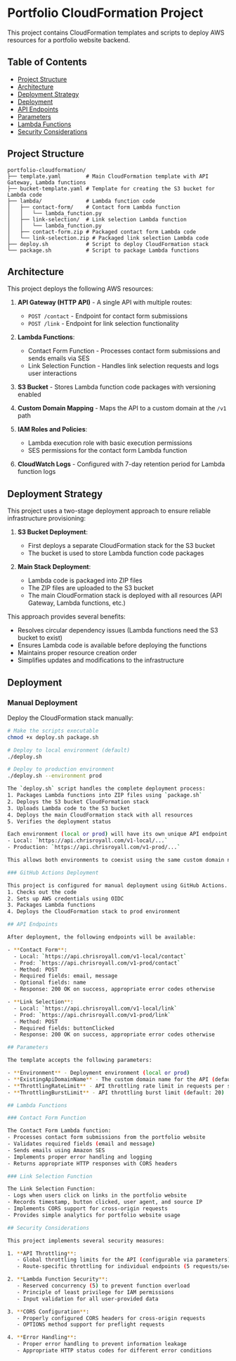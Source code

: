 # Portfolio CloudFormation Project

This project contains CloudFormation templates and scripts to deploy AWS resources for a portfolio website backend.

## Table of Contents
- [Project Structure](#project-structure)
- [Architecture](#architecture)
- [Deployment Strategy](#deployment-strategy)
- [Deployment](#deployment)
- [API Endpoints](#api-endpoints)
- [Parameters](#parameters)
- [Lambda Functions](#lambda-functions)
- [Security Considerations](#security-considerations)

## Project Structure

```
portfolio-cloudformation/
├── template.yaml        # Main CloudFormation template with API Gateway, Lambda functions
├── bucket-template.yaml # Template for creating the S3 bucket for Lambda code
├── lambda/              # Lambda function code
│   ├── contact-form/    # Contact form Lambda function
│   │   └── lambda_function.py
│   ├── link-selection/  # Link selection Lambda function
│   │   └── lambda_function.py
│   ├── contact-form.zip # Packaged contact form Lambda code
│   └── link-selection.zip # Packaged link selection Lambda code
├── deploy.sh            # Script to deploy CloudFormation stack
└── package.sh           # Script to package Lambda functions
```

## Architecture

This project deploys the following AWS resources:

1. **API Gateway (HTTP API)** - A single API with multiple routes:
   - `POST /contact` - Endpoint for contact form submissions
   - `POST /link` - Endpoint for link selection functionality

2. **Lambda Functions**:
   - Contact Form Function - Processes contact form submissions and sends emails via SES
   - Link Selection Function - Handles link selection requests and logs user interactions

3. **S3 Bucket** - Stores Lambda function code packages with versioning enabled

4. **Custom Domain Mapping** - Maps the API to a custom domain at the `/v1` path

5. **IAM Roles and Policies**:
   - Lambda execution role with basic execution permissions
   - SES permissions for the contact form Lambda function

6. **CloudWatch Logs** - Configured with 7-day retention period for Lambda function logs

## Deployment Strategy

This project uses a two-stage deployment approach to ensure reliable infrastructure provisioning:

1. **S3 Bucket Deployment**:
   - First deploys a separate CloudFormation stack for the S3 bucket
   - The bucket is used to store Lambda function code packages

2. **Main Stack Deployment**:
   - Lambda code is packaged into ZIP files
   - The ZIP files are uploaded to the S3 bucket
   - The main CloudFormation stack is deployed with all resources (API Gateway, Lambda functions, etc.)

This approach provides several benefits:
- Resolves circular dependency issues (Lambda functions need the S3 bucket to exist)
- Ensures Lambda code is available before deploying the functions
- Maintains proper resource creation order
- Simplifies updates and modifications to the infrastructure

## Deployment

### Manual Deployment

Deploy the CloudFormation stack manually:
```bash
# Make the scripts executable
chmod +x deploy.sh package.sh

# Deploy to local environment (default)
./deploy.sh

# Deploy to production environment
./deploy.sh --environment prod

The `deploy.sh` script handles the complete deployment process:
1. Packages Lambda functions into ZIP files using `package.sh`
2. Deploys the S3 bucket CloudFormation stack
3. Uploads Lambda code to the S3 bucket
4. Deploys the main CloudFormation stack with all resources
5. Verifies the deployment status

Each environment (local or prod) will have its own unique API endpoint:
- Local: `https://api.chrisroyall.com/v1-local/...`
- Production: `https://api.chrisroyall.com/v1-prod/...`

This allows both environments to coexist using the same custom domain name.

### GitHub Actions Deployment

This project is configured for manual deployment using GitHub Actions. The workflow:
1. Checks out the code
2. Sets up AWS credentials using OIDC
3. Packages Lambda functions
4. Deploys the CloudFormation stack to prod environment

## API Endpoints

After deployment, the following endpoints will be available:

- **Contact Form**:
  - Local: `https://api.chrisroyall.com/v1-local/contact`
  - Prod: `https://api.chrisroyall.com/v1-prod/contact`
  - Method: POST
  - Required fields: email, message
  - Optional fields: name
  - Response: 200 OK on success, appropriate error codes otherwise

- **Link Selection**:
  - Local: `https://api.chrisroyall.com/v1-local/link`
  - Prod: `https://api.chrisroyall.com/v1-prod/link`
  - Method: POST
  - Required fields: buttonClicked
  - Response: 200 OK on success, appropriate error codes otherwise

## Parameters

The template accepts the following parameters:

- **Environment** - Deployment environment (local or prod)
- **ExistingApiDomainName** - The custom domain name for the API (default: api.chrisroyall.com)
- **ThrottlingRateLimit** - API throttling rate limit in requests per second (default: 10)
- **ThrottlingBurstLimit** - API throttling burst limit (default: 20)

## Lambda Functions

### Contact Form Function

The Contact Form Lambda function:
- Processes contact form submissions from the portfolio website
- Validates required fields (email and message)
- Sends emails using Amazon SES
- Implements proper error handling and logging
- Returns appropriate HTTP responses with CORS headers

### Link Selection Function

The Link Selection Function:
- Logs when users click on links in the portfolio website
- Records timestamp, button clicked, user agent, and source IP
- Implements CORS support for cross-origin requests
- Provides simple analytics for portfolio website usage

## Security Considerations

This project implements several security measures:

1. **API Throttling**:
   - Global throttling limits for the API (configurable via parameters)
   - Route-specific throttling for individual endpoints (5 requests/second)

2. **Lambda Function Security**:
   - Reserved concurrency (5) to prevent function overload
   - Principle of least privilege for IAM permissions
   - Input validation for all user-provided data

3. **CORS Configuration**:
   - Properly configured CORS headers for cross-origin requests
   - OPTIONS method support for preflight requests

4. **Error Handling**:
   - Proper error handling to prevent information leakage
   - Appropriate HTTP status codes for different error conditions
